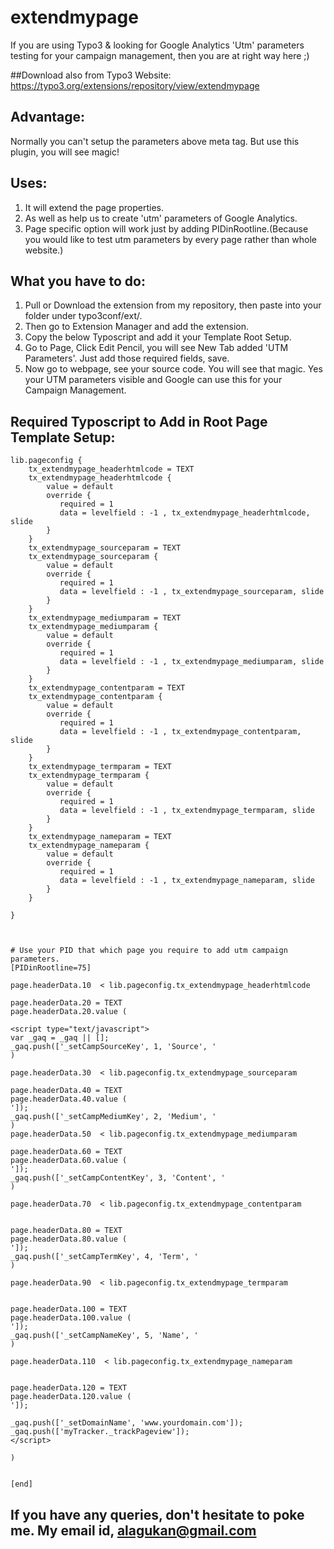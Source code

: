 # extendmypage
If you are using Typo3 & looking for Google Analytics 'Utm' parameters testing for your campaign management, then you are at right way here ;)

##Download also from Typo3 Website: https://typo3.org/extensions/repository/view/extendmypage

## Advantage:
Normally you can't setup the parameters above meta tag. But use this plugin, you will see magic!


## Uses:
1. It will extend the page properties.
2. As well as help us to create 'utm' parameters of Google Analytics.
3. Page specific option will work just by adding PIDinRootline.(Because you would like to test utm parameters by every page rather than whole website.)

## What you have to do:

1. Pull or Download the extension from my repository, then paste into your folder under typo3conf/ext/.
2. Then go to Extension Manager and add the extension.
3. Copy the below Typoscript and add it your Template Root Setup.
4. Go to Page, Click Edit Pencil, you will see New Tab added 'UTM Parameters'. Just add those required fields, save.
5. Now go to webpage, see your source code. You will see that magic. Yes your UTM parameters visible and Google can use this for your Campaign Management.


## Required Typoscript to Add in Root Page Template Setup:

```
lib.pageconfig {
    tx_extendmypage_headerhtmlcode = TEXT
    tx_extendmypage_headerhtmlcode {
        value = default
        override {
           required = 1
           data = levelfield : -1 , tx_extendmypage_headerhtmlcode, slide
        }
    }
    tx_extendmypage_sourceparam = TEXT
    tx_extendmypage_sourceparam {
        value = default
        override {
           required = 1
           data = levelfield : -1 , tx_extendmypage_sourceparam, slide
        }
    }
    tx_extendmypage_mediumparam = TEXT
    tx_extendmypage_mediumparam {
        value = default
        override {
           required = 1
           data = levelfield : -1 , tx_extendmypage_mediumparam, slide
        }
    }
    tx_extendmypage_contentparam = TEXT
    tx_extendmypage_contentparam {
        value = default
        override {
           required = 1
           data = levelfield : -1 , tx_extendmypage_contentparam, slide
        }
    }
    tx_extendmypage_termparam = TEXT
    tx_extendmypage_termparam {
        value = default
        override {
           required = 1
           data = levelfield : -1 , tx_extendmypage_termparam, slide
        }
    }
    tx_extendmypage_nameparam = TEXT
    tx_extendmypage_nameparam {
        value = default
        override {
           required = 1
           data = levelfield : -1 , tx_extendmypage_nameparam, slide
        }
    }
            
}



# Use your PID that which page you require to add utm campaign parameters. 
[PIDinRootline=75]

page.headerData.10  < lib.pageconfig.tx_extendmypage_headerhtmlcode

page.headerData.20 = TEXT
page.headerData.20.value (

<script type="text/javascript">
var _gaq = _gaq || [];
_gaq.push(['_setCampSourceKey', 1, 'Source', '
) 

page.headerData.30  < lib.pageconfig.tx_extendmypage_sourceparam

page.headerData.40 = TEXT
page.headerData.40.value (
']);
_gaq.push(['_setCampMediumKey', 2, 'Medium', '
)
page.headerData.50  < lib.pageconfig.tx_extendmypage_mediumparam

page.headerData.60 = TEXT
page.headerData.60.value (
']);
_gaq.push(['_setCampContentKey', 3, 'Content', '
)

page.headerData.70  < lib.pageconfig.tx_extendmypage_contentparam


page.headerData.80 = TEXT
page.headerData.80.value (
']);
_gaq.push(['_setCampTermKey', 4, 'Term', '
)

page.headerData.90  < lib.pageconfig.tx_extendmypage_termparam


page.headerData.100 = TEXT
page.headerData.100.value (
']);
_gaq.push(['_setCampNameKey', 5, 'Name', '
)

page.headerData.110  < lib.pageconfig.tx_extendmypage_nameparam


page.headerData.120 = TEXT
page.headerData.120.value (
']);

_gaq.push(['_setDomainName', 'www.yourdomain.com']);
_gaq.push(['myTracker._trackPageview']);
</script>

)


[end]

```


## If you have any queries, don't hesitate to poke me. My email id, alagukan@gmail.com 

